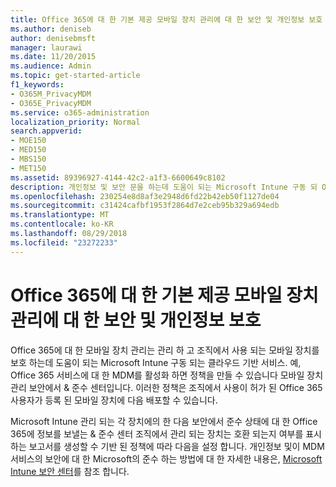 ```yaml
---
title: Office 365에 대 한 기본 제공 모바일 장치 관리에 대 한 보안 및 개인정보 보호
ms.author: deniseb
author: denisebmsft
manager: laurawi
ms.date: 11/20/2015
ms.audience: Admin
ms.topic: get-started-article
f1_keywords:
- O365M_PrivacyMDM
- O365E_PrivacyMDM
ms.service: o365-administration
localization_priority: Normal
search.appverid:
- MOE150
- MED150
- MBS150
- MET150
ms.assetid: 89396927-4144-42c2-a1f3-6600649c8102
description: 개인정보 및 보안 문을 하는데 도움이 되는 Microsoft Intune 구동 되 Office 365는 클라우드 기반 서비스에 대 한 모바일 장치 관리에 대 한 관리 하 고 조직에서 사용 되는 모바일 장치를 보호 합니다.
ms.openlocfilehash: 230254e8d8af3e2948d6fd22b42eb50f1127de04
ms.sourcegitcommit: c31424cafbf1953f2864d7e2ceb95b329a694edb
ms.translationtype: MT
ms.contentlocale: ko-KR
ms.lasthandoff: 08/29/2018
ms.locfileid: "23272233"
---
```

# <a name="privacy-and-security-for-built-in-mobile-device-management-for-office-365"></a>Office 365에 대 한 기본 제공 모바일 장치 관리에 대 한 보안 및 개인정보 보호

Office 365에 대 한 모바일 장치 관리는 관리 하 고 조직에서 사용 되는 모바일 장치를 보호 하는데 도움이 되는 Microsoft Intune 구동 되는 클라우드 기반 서비스. 예, Office 365 서비스에 대 한 MDM를 활성화 하면 정책을 만들 수 있습니다 모바일 장치 관리 보안에서 &amp; 준수 센터입니다. 이러한 정책은 조직에서 사용이 허가 된 Office 365 사용자가 등록 된 모바일 장치에 다음 배포할 수 있습니다.
  
Microsoft Intune 관리 되는 각 장치에의 한 다음 보안에서 준수 상태에 대 한 Office 365에 정보를 보낼는 &amp; 준수 센터 조직에서 관리 되는 장치는 호환 되는지 여부를 표시 하는 보고서를 생성할 수 기반 된 정책에 따라 다음을 설정 합니다. 개인정보 및이 MDM 서비스의 보안에 대 한 Microsoft의 준수 하는 방법에 대 한 자세한 내용은, [Microsoft Intune 보안 센터](https://www.microsoft.com/en-us/server-cloud/products/intune-trust-center/overview.aspx)를 참조 합니다. 
  

